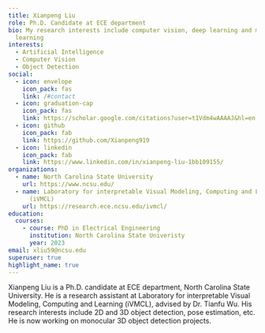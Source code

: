 ```yaml
---
title: Xianpeng Liu
role: Ph.D. Candidate at ECE department
bio: My research interests include computer vision, deep learning and machine
  learning
interests:
  - Artificial Intelligence
  - Computer Vision
  - Object Detection
social:
  - icon: envelope
    icon_pack: fas
    link: /#contact
  - icon: graduation-cap
    icon_pack: fas
    link: https://scholar.google.com/citations?user=t1Vdm4wAAAAJ&hl=en
  - icon: github
    icon_pack: fab
    link: https://github.com/Xianpeng919
  - icon: linkedin
    icon_pack: fab
    link: https://www.linkedin.com/in/xianpeng-liu-1bb109155/
organizations:
  - name: North Carolina State University
    url: https://www.ncsu.edu/
  - name: Laboratory for interpretable Visual Modeling, Computing and Learning
      (iVMCL)
    url: https://research.ece.ncsu.edu/ivmcl/
education:
  courses:
    - course: PhD in Electrical Engineering
      institution: North Carolina State Univeristy
      year: 2023
email: xliu59@ncsu.edu
superuser: true
highlight_name: true
---
```

Xianpeng Liu is a Ph.D. candidate at ECE department, North Carolina State University. He is a research assistant at Laboratory for interpretable Visual Modeling, Computing and Learning (iVMCL), advised by Dr. Tianfu Wu. His research interests include 2D and 3D object detection, pose estimation, etc. He is now working on monocular 3D object detection projects.